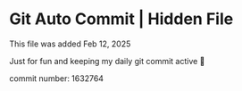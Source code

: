 # Git Auto Commit | Hidden File

This file was added Feb 12, 2025

Just for fun and keeping my daily git commit active 🤪

commit number: 1632764

